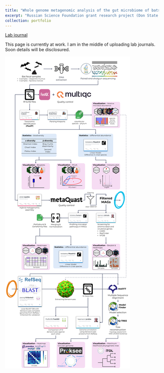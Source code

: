 ```yaml
---
title: "Whole genome metagenomic analysis of the gut microbiome of bats"
excerpt: "Russian Science Foundation grant research project (Don State Technical University; June 2024 – Aug 2024)<br/><img src='/images/BatShotMetaFlow.png' width='500px'>"
collection: portfolio
---
```


<a href="https://github.com/PopovIILab/BatShotMetaFlow"><i class="fab fa-fw fa-github zoom" aria-hidden="true"></i> Lab journal </a><br>

This page is currently at work. I am in the middle of uploading lab journals. Soon details will be disclosured.

<img src='/images/BatShotMetaFlow.png'>